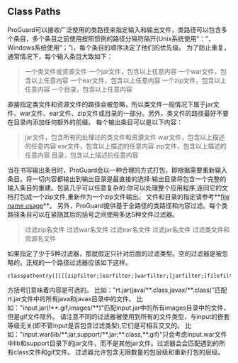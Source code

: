 ## Class Paths
ProGuard可以接收广泛使用的类路径来指定输入和输出文件，类路径可以包含多个条目，多个条目之前使用按照惯例的路径分隔符隔开(Unix系统使用“：”，Windows系统使用“；”)，每个条目的顺序决定了他们的优先级。
为了防止重复，通常情况下，每个输入条目大致如下：
> 一个类文件或资源文件
> 一个jar文件，包含以上任意内容
> 一个war文件，包含以上任意内容
> 一个ear文件，包含以上任意内容
> 一个zip文件，包含以上任意内容
> 一个目录，包含以上任意内容

直接指定类文件和资源文件的路径会被忽略，所以类文件一般情况下属于jar文件、war文件、ear文件、zip文件或目录的一部分。另外，类文件的路径最好不要在目录内添加任何额外的前缀。
每个输出条目可以是以下内容：
> jar文件，包含所有的处理过的类文件和资源文件
> war文件，包含以上描述的任意内容
> ear文件，包含以上描述的任意内容
> zip文件，包含以上描述的任意内容
> 目录，包含以上描述的任意内容

当在书写输出条目时，ProGuard会以一种合理的方式打包，即根据需要重新输入条目。将一切内容都输出到输出目录是最直接的选择:输出目录将包含一个完整的输入条目的重建。包装几乎可以任意复杂的:你可以处理整个应用程序,连同它的文档打包成一个zip文件,重新作为一个zip文件输出。
文件和目录的指定请参考**[file name usage](https://github.com/weeklynote/weeklymd/blob/master/proguard/file-names.md)**。
另外，ProGuard提供基于全路径的类路径和内容过滤。每个类路径条目可以在紧随其后的括号之间使用多达5种文件过滤器。
> 过滤zip名文件
> 过滤war名文件
> 过滤ear名文件
> 过滤jar名文件
> 过滤类文件和资源名文件

如果指定了少于5种过滤器，那就假定只针对后面的过滤类型。空的过滤器是被忽略的。正规的一个路径过滤器应该如下这样。
```
classpathentry([[[[zipfilter;]earfilter;]warfilter;]jarfilter;]filefilter)
```
方括号[]意味着内容是可选的。
比如："rt.jar(java/\*\*.class,javax/\*\*.class)"匹配rt.jar文件中的所有java和javax目录中的文件。
比如："input.jar(!\*\*.gif,images/\*\*)"匹配input.jar中的所有images目录中的文件，但是gif文件除外。
请注意不同的过滤器被使用到所有的文件类型，与input的嵌套等级无关(即不管input是否包含过滤类型),它们是可相互交叉的。
比如："input.war(lib/\*\*.jar,support/\*\*.jar;\*\*.class,\*\*.gif)"只会考虑input.war文件中lib和support目录下的jar文件，而不是其他jar文件。过滤器会会匹配遇到的所有class文件和gif文件。
过滤器允许包含无限数量的包层级和重新打包的层级。
